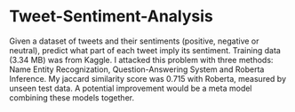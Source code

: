 # Tweet-Sentiment-Analysis
Given a dataset of tweets and their sentiments (positive, negative or neutral), predict what part of each tweet imply its sentiment. Training data (3.34 MB) was from Kaggle. I attacked this problem with three methods: Name Entity Recognization, Question-Answering System and Roberta Inference. My jaccard similarity score was 0.715 with Roberta, measured by unseen test data. A potential improvement would be a meta model combining these models together.
